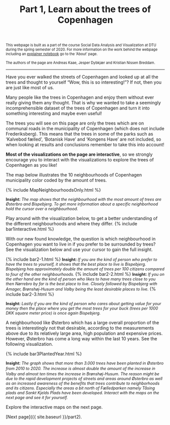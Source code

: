 ﻿---
layout: post
title: Part 1, Learn about the trees of Copenhagen
---
<span style="font-size:0.8em;">This webpage is built as a part of the course Social Data Analysis and Visualization at DTU during the spring semester of 2020. </span>
<span style="font-size:0.8em;">
For more information on the work behind the webpage including an [explainer notebook](https://nbviewer.jupyter.org/github/KristianBreddam/02806/blob/master/Final_Project/Explainer%20Notebook.ipynb) go to the ‘About’ page. </span>

<span style="font-size:0.8em;">The authors of the page are Andreas Kaae, Jesper Dybkjær and Kristian Nissen Breddam. </span>

*********

Have you ever walked the streets of Copenhagen and looked up at all the trees and thought to yourself “Wow, this is so interesting!”? If not, then you are just like most of us. 

Many people like the trees in Copenhagen and enjoy them without ever really giving them any thought. 
That is why we wanted to take a seemingly incomprehensible dataset of the trees of Copenhagen and turn it into something interesting and maybe even useful!

The trees you will see on this page are only the trees which are on communal roads in the municipality of Copenhagen (which does not include Frederiksberg). 
This means that the trees in some of the parks such as ‘Kalvebod fælled’, ‘Botanisk Have’ and ‘Kongens Have’ are not included, so when looking at results and conclusions remember to take this into account! 

**Most of the visualizations on the page are interactive**, so we strongly encourage you to interact with the visualizations to explore the trees of Copenhagen as you like!

The map below illustrates the 10 neighbourhoods of Copenhagen municipality color coded by the amount of trees.

{% include MapNeighbourhoodsOnly.html %}

<span style="font-size:0.9em;">**Insight:** *The map shows that the neighbourhood with the most amount of trees are Østerbro and Bispebjerg. To get more information about a specific neighborhood hold the cursor over a neighbourhood.*</span>

Play around with the visualization below, to get a better understanding of the different neighbourhoods and where they differ. 
{% include bar1interactive.html %}

With our new found knowledge, the question is which neighbourhood in Copenhagen you want to live in if you prefer to be surrounded by trees? See the visualization below and use your cursor to gain the full insight.  

{% include bar2-1.html %}
<span style="font-size:0.9em;">**Insight:** *If you are the kind of person who prefer to have the trees to yourself, it shows that the best place to live is Bispebjerg. Bispebjerg has approximately double the amount of trees per 100 citizens compared to four of the other neighbourhoods.* 
</span>
{% include bar2-2.html %}
<span style="font-size:0.9em;">**Insight:** *If you on the other hand are the kind of person who likes to have many trees close to you then Nørrebro by far is the best place to live. Closely followed by Bispebjerg with Amager, Brønshøj-Husum and Valby being the least desirable places to live.* 
</span>
{% include bar2-3.html %}

<span style="font-size:0.9em;">**Insight:** *Lastly if you are the kind of person who cares about getting value for your money then the place where you get the most trees for your buck (trees per 1000 DKK square meter price) is once again Bispebjerg.*</span>



A neighbourhood like Østerbro which has a large overall proportion of the trees is interestingly not that desirable, according to the measurements above due to its relatively large area, high population and expensive prices. However, Østerbro has come a long way within the last 10 years. See the following visualization. 

{% include bar3PlantedYear.html %}

<span style="font-size:0.9em;">**Insight:** *The graph shows that more than 3.000 trees have been planted in Østerbro from 2010 to 2020.*</span>
<span style="font-size:0.9em;">
*The increase is almost double the amount of the increase in Valby and almost ten times the increase in Brønshøj-Husum.*</span>
<span style="font-size:0.9em;">*The reason might be due to the rapid development projects of streets and areas around Østerbro as well as an increased awareness of the benefits that trees contribute to neighborhoods and its citizens.* </span>
<span style="font-size:0.9em;">
*Especially the areas a bit north of Fælledparken namely Tåsing plads and Sankt Kjelds Plads have been developed. Interact with the maps on the next page and see it for yourself.*</span>

 

Explore the interactive maps on the next page.


[Next page]({{ site.baseurl }}/part2).
